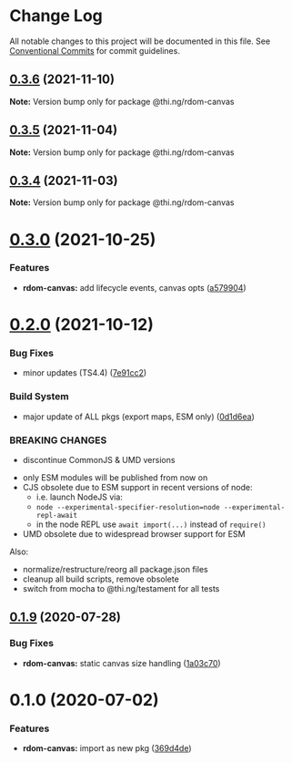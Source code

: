 # Change Log

All notable changes to this project will be documented in this file.
See [Conventional Commits](https://conventionalcommits.org) for commit guidelines.

## [0.3.6](https://github.com/thi-ng/umbrella/compare/@thi.ng/rdom-canvas@0.3.5...@thi.ng/rdom-canvas@0.3.6) (2021-11-10)

**Note:** Version bump only for package @thi.ng/rdom-canvas





## [0.3.5](https://github.com/thi-ng/umbrella/compare/@thi.ng/rdom-canvas@0.3.4...@thi.ng/rdom-canvas@0.3.5) (2021-11-04)

**Note:** Version bump only for package @thi.ng/rdom-canvas





## [0.3.4](https://github.com/thi-ng/umbrella/compare/@thi.ng/rdom-canvas@0.3.3...@thi.ng/rdom-canvas@0.3.4) (2021-11-03)

**Note:** Version bump only for package @thi.ng/rdom-canvas





# [0.3.0](https://github.com/thi-ng/umbrella/compare/@thi.ng/rdom-canvas@0.2.4...@thi.ng/rdom-canvas@0.3.0) (2021-10-25)


### Features

* **rdom-canvas:** add lifecycle events, canvas opts ([a579904](https://github.com/thi-ng/umbrella/commit/a5799040ae6244ffe2695623f400962285cc5df0))





# [0.2.0](https://github.com/thi-ng/umbrella/compare/@thi.ng/rdom-canvas@0.1.60...@thi.ng/rdom-canvas@0.2.0) (2021-10-12)


### Bug Fixes

* minor updates (TS4.4) ([7e91cc2](https://github.com/thi-ng/umbrella/commit/7e91cc2b20371d6969f29ec40393d64efb3d9375))


### Build System

* major update of ALL pkgs (export maps, ESM only) ([0d1d6ea](https://github.com/thi-ng/umbrella/commit/0d1d6ea9fab2a645d6c5f2bf2591459b939c09b6))


### BREAKING CHANGES

* discontinue CommonJS & UMD versions

- only ESM modules will be published from now on
- CJS obsolete due to ESM support in recent versions of node:
  - i.e. launch NodeJS via:
  - `node --experimental-specifier-resolution=node --experimental-repl-await`
  - in the node REPL use `await import(...)` instead of `require()`
- UMD obsolete due to widespread browser support for ESM

Also:
- normalize/restructure/reorg all package.json files
- cleanup all build scripts, remove obsolete
- switch from mocha to @thi.ng/testament for all tests






##  [0.1.9](https://github.com/thi-ng/umbrella/compare/@thi.ng/rdom-canvas@0.1.8...@thi.ng/rdom-canvas@0.1.9) (2020-07-28)

###  Bug Fixes

- **rdom-canvas:** static canvas size handling ([1a03c70](https://github.com/thi-ng/umbrella/commit/1a03c70e3e9fe6c8b096f78084dc590102d96893))

#  0.1.0 (2020-07-02)

###  Features

- **rdom-canvas:** import as new pkg ([369d4de](https://github.com/thi-ng/umbrella/commit/369d4de29c0b0c1ff3092126902f1835ac61870e))
